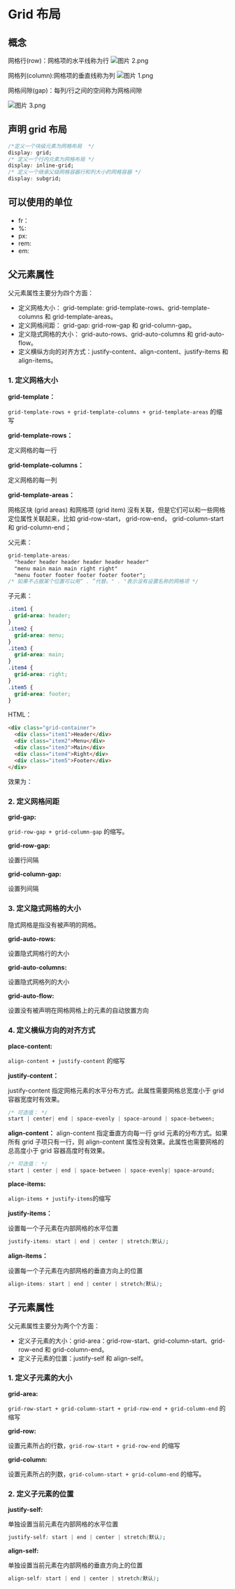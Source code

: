 <script setup>
import GridTemplateRows from "./components/grid/grid-template-rows.vue"
import GridTemplateColumns from "./components/grid/grid-template-columns.vue"
import GridTemplateAreas from "./components/grid/grid-template-areas.vue"
import GridColumn from './components/grid/grid-column.vue'
import GridRow from './components/grid/grid-row.vue'
import GridArea from './components/grid/grid-area.vue'
import GridGap from './components/grid/grid-gap.vue'
import GridJustifyContent from './components/grid/grid-justify-content.vue';
import GridAlignContent from './components/grid/grid-align-content.vue';
import GridJustifyItems from './components/grid/grid-justify-items.vue';
import GridAlignItems from './components/grid/grid-align-items.vue';
import GridAutoRows from './components/grid/grid-auto-rows.vue';
import GridAutoColumns from './components/grid/grid-auto-columns.vue';
import GridAutoFlow from './components/grid/grid-auto-flow.vue';
</script>

# Grid 布局

## 概念

网格行(row)：网格项的水平线称为行
![图片 2.png](https://i.loli.net/2019/12/12/AVCJ1LSt9nqTEYQ.png)

网格列(column):网格项的垂直线称为列
![图片 1.png](https://i.loli.net/2019/12/12/zEutn5FosJ3N68S.png)

网格间隙(gap)：每列/行之间的空间称为网格间隙

![图片 3.png](https://i.loli.net/2019/12/12/R29CTmvLbEYxXPV.png)

## 声明 grid 布局

```css
/*定义一个块级元素为网格布局  */
display: grid;
/* 定义一个行内元素为网格布局 */
display: inline-grid;
/* 定义一个继承父级网格容器行和列大小的网格容器 */
display: subgrid;
```

## 可以使用的单位

- fr：
- %:
- px:
- rem:
- em:

## 父元素属性

父元素属性主要分为四个方面：

- 定义网格大小： grid-template: grid-template-rows、grid-template-columns 和 grid-template-areas。
- 定义网格间距： grid-gap: grid-row-gap 和 grid-column-gap。
- 定义隐式网格的大小： grid-auto-rows、grid-auto-columns 和 grid-auto-flow。
- 定义横纵方向的对齐方式：justify-content、align-content、justify-items 和 align-items。

### 1. 定义网格大小

**grid-template：**

`grid-template-rows + grid-template-columns + grid-template-areas` 的缩写

**grid-template-rows：**

定义网格的每一行

<GridTemplateRows></GridTemplateRows>

**grid-template-columns：**

定义网格的每一列

<GridTemplateColumns></GridTemplateColumns>

**grid-template-areas：**

网格区块 (grid areas) 和网格项 (grid item) 沒有关联，但是它们可以和一些网格定位属性关联起来，比如 grid-row-start， grid-row-end， grid-column-start 和 grid-column-end；

父元素：

```css
grid-template-areas:
  "header header header header header header"
  "menu main main main right right"
  "menu footer footer footer footer footer";
/* 如果不占据某个位置可以用“ . ”代替。" . "表示没有设置名称的网格项 */
```

子元素：

```css
.item1 {
  grid-area: header;
}
.item2 {
  grid-area: menu;
}
.item3 {
  grid-area: main;
}
.item4 {
  grid-area: right;
}
.item5 {
  grid-area: footer;
}
```

HTML：

```html
<div class="grid-container">
  <div class="item1">Header</div>
  <div class="item2">Menu</div>
  <div class="item3">Main</div>
  <div class="item4">Right</div>
  <div class="item5">Footer</div>
</div>
```

效果为：

<GridTemplateAreas></GridTemplateAreas>

### 2. 定义网格间距

**grid-gap:**

`grid-row-gap + grid-column-gap` 的缩写。

<GridGap></GridGap>

**grid-row-gap:**

设置行间隔

**grid-column-gap:**

设置列间隔

### 3. 定义隐式网格的大小

隐式网格是指没有被声明的网格。

**grid-auto-rows:**

设置隐式网格行的大小

<GridAutoRows></GridAutoRows>

**grid-auto-columns:**

设置隐式网格列的大小

<GridAutoColumns></GridAutoColumns>

**grid-auto-flow:**

设置没有被声明在网格网格上的元素的自动放置方向

<GridAutoFlow></GridAutoFlow>

### 4. 定义横纵方向的对齐方式

**place-content:**

`align-content + justify-content` 的缩写

**justify-content：**

justify-content 指定网格元素的水平分布方式。此属性需要网格总宽度小于 grid 容器宽度时有效果。

```css
/* 可选值： */
start | center| end | space-evenly | space-around | space-between;
```

<GridJustifyContent></GridJustifyContent>

**align-content：**
align-content 指定垂直方向每一行 grid 元素的分布方式。如果所有 grid 子项只有一行，则 align-content 属性没有效果。此属性也需要网格的总高度小于 grid 容器高度时有效果。

```css
/* 可选值： */
start | center | end | space-between | space-evenly| space-around;
```

<GridAlignContent></GridAlignContent>

**place-items:**

`align-items + justify-items`的缩写

**justify-items：**

设置每一个子元素在内部网格的水平位置

```css
justify-items: start | end | center | stretch(默认);
```

<GridJustifyItems></GridJustifyItems>

**align-items：**

设置每一个子元素在内部网格的垂直方向上的位置

```css
align-items: start | end | center | stretch(默认);
```

<GridAlignItems></GridAlignItems>

## 子元素属性

父元素属性主要分为两个个方面：

- 定义子元素的大小：grid-area：grid-row-start、grid-column-start、grid-row-end 和 grid-column-end。
- 定义子元素的位置：justify-self 和 align-self。

### 1. 定义子元素的大小

**grid-area:**

`grid-row-start + grid-column-start + grid-row-end + grid-column-end` 的缩写

<GridArea></GridArea>

**grid-row:**

设置元素所占的行数，`grid-row-start + grid-row-end` 的缩写

<GridRow></GridRow>

**grid-column:**

设置元素所占的列数，`grid-column-start + grid-column-end` 的缩写。

<GridColumn></GridColumn>

### 2. 定义子元素的位置

**justify-self:**

单独设置当前元素在内部网格的水平位置

```css
justify-self: start | end | center | stretch(默认);
```

**align-self:**

单独设置当前元素在内部网格的垂直方向上的位置

```css
align-self: start | end | center | stretch(默认);
```
